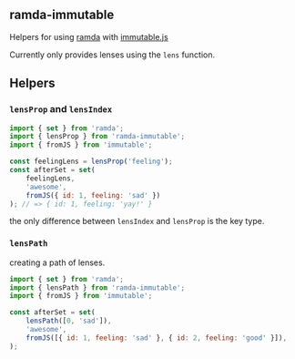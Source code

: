 ## ramda-immutable

Helpers for using [ramda](ramdajs.com) with [immutable.js](https://facebook.github.io/immutable-js/)

Currently only provides lenses using the `lens` function.

## Helpers

### `lensProp` and `lensIndex`

```js
import { set } from 'ramda';
import { lensProp } from 'ramda-immutable';
import { fromJS } from 'immutable';

const feelingLens = lensProp('feeling');
const afterSet = set(
	feelingLens,
	'awesome',
	fromJS({ id: 1, feeling: 'sad' })
); // => { id: 1, feeling: 'yay!' }
```

the only difference between `lensIndex` and `lensProp` is the key type.

### `lensPath`

creating a path of lenses.

```js
import { set } from 'ramda';
import { lensPath } from 'ramda-immutable';
import { fromJS } from 'immutable';

const afterSet = set(
	lensPath([0, 'sad']),
	'awesome',
	fromJS([{ id: 1, feeling: 'sad' }, { id: 2, feeling: 'good' }]),
);
```
